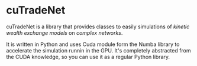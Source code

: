 # cuTradeNet

cuTradeNet is a library that provides classes to easily simulations of *kinetic wealth exchange models* on *complex networks*. 

It is written in Python and uses Cuda module form the Numba library to accelerate the simulation runnin in the GPU. It's completely abstracted from the CUDA knowledge, so you can use it as a regular Python library.


